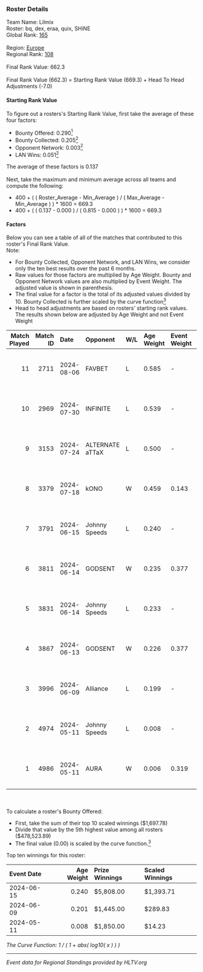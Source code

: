 ### Roster Details<br />
Team Name: Lilmix<br />
Roster: bq, dex, eraa, quix, SHiNE<br />
Global Rank: [165](../../standings_global_2024_11_06.md)<br />
<br />
Region: [Europe]( ../../standings_europe_2024_11_06.md)<br />
Regional Rank: [108]( ../../standings_europe_2024_11_06.md)<br />
<br />
Final Rank Value:  662.3<br />
<br />
Final Rank Value (662.3) = Starting Rank Value (669.3) + Head To Head Adjustments (-7.0)<br />

#### Starting Rank Value<br />
To figure out a rosters's Starting Rank Value, first take the average of these four factors:<br />
- Bounty Offered: 0.290[<sup>1</sup>](#table2)
- Bounty Collected: 0.205[<sup>2</sup>](#table1)
- Opponent Network: 0.003[<sup>2</sup>](#table1)
- LAN Wins: 0.051[<sup>2</sup>](#table1)

The average of these factors is 0.137<br />
<br />
Next, take the maximum and minimum average across all teams and compute the following:<br />
- 400 + ( ( Roster_Average - Min_Average ) / ( Max_Average - Min_Average ) ) * 1600 = 669.3
- 400 + ( ( 0.137 - 0.000 ) / ( 0.815 - 0.000 ) ) * 1600 = 669.3


#### Factors<br />
Below you can see a table of all of the matches that contributed to this roster's Final Rank Value.<br />
Note:<br />

- For Bounty Collected, Opponent Network, and LAN Wins, we consider only the ten best results over the past 6 months.
- Raw values for those factors are multiplied by Age Weight. Bounty and Opponent Network values are also multiplied by Event Weight. The adjusted value is shown in parenthesis.
- The final value for a factor is the total of its adjusted values divided by 10. Bounty Collected is further scaled by the curve function[<sup>3</sup>](#curveFunction)
- Head to head adjustments are based on rosters' starting rank values. The results shown below are adjusted by Age Weight and not Event Weight
<span id="table1"></span><br />


| Match Played | Match ID | Date       | Opponent        | W/L | Age Weight | Event Weight | Bounty Collected | Opponent Network | LAN Wins  | H2H Adj. | Roster                      |
| -: | -: | :- | :- | :- | :- | :- | :- | :- | :- | -: | :- |
|           11 |     2711 | 2024-08-06 | FAVBET          | L   | 0.585      | -            | -                | -                | -         |    -3.75 | bq, dex, eraa, quix, SHiNE  |
|           10 |     2969 | 2024-07-30 | INFINITE        | L   | 0.539      | -            | -                | -                | -         |   -11.47 | bq, dex, L00m1, quix, SHiNE |
|            9 |     3153 | 2024-07-24 | ALTERNATE aTTaX | L   | 0.500      | -            | -                | -                | -         |    -3.44 | bq, dex, L00m1, quix, SHiNE |
|            8 |     3379 | 2024-07-18 | kONO            | W   | 0.459      | 0.143        | 0.016 (0.001)    | 0.427 (0.028)    | 0 (0.000) |    10.00 | bq, dex, L00m1, quix, SHiNE |
|            7 |     3791 | 2024-06-15 | Johnny Speeds   | L   | 0.240      | -            | -                | -                | -         |    -1.13 | bq, dex, poiii, quix, zyyx  |
|            6 |     3811 | 2024-06-14 | GODSENT         | W   | 0.235      | 0.377        | 0.001 (0.000)    | 0.008 (0.001)    | 1 (0.235) |     3.20 | bq, dex, poiii, quix, zyyx  |
|            5 |     3831 | 2024-06-14 | Johnny Speeds   | L   | 0.233      | -            | -                | -                | -         |    -1.09 | bq, dex, poiii, quix, zyyx  |
|            4 |     3867 | 2024-06-13 | GODSENT         | W   | 0.226      | 0.377        | 0.001 (0.000)    | 0.008 (0.001)    | 1 (0.226) |     3.11 | bq, dex, poiii, quix, zyyx  |
|            3 |     3996 | 2024-06-09 | Alliance        | L   | 0.199      | -            | -                | -                | -         |    -2.46 | bq, dex, poiii, quix, zyyx  |
|            2 |     4974 | 2024-05-11 | Johnny Speeds   | L   | 0.008      | -            | -                | -                | -         |    -0.04 | bq, dex, poiii, quix, zyyx  |
|            1 |     4986 | 2024-05-11 | AURA            | W   | 0.006      | 0.319        | 0.003 (0.000)    | 0.009 (0.000)    | 1 (0.006) |     0.09 | bq, dex, poiii, quix, zyyx  |

<br />
<span id="table2"></span><br />
To calculate a roster's Bounty Offered:<br />

- First, take the sum of their top 10 scaled winnings ($1,697.78)
- Divide that value by the 5th highest value among all rosters ($478,523.89)
- The final value (0.00) is scaled by the curve function.[<sup>3</sup>](#curveFunction)

Top ten winnings for this roster:<br />

| Event Date | Age Weight | Prize Winnings | Scaled Winnings |
| :- | -: | :- | :- |
| 2024-06-15 |      0.240 | $5,808.00      | $1,393.71       |
| 2024-06-09 |      0.201 | $1,445.00      | $289.83         |
| 2024-05-11 |      0.008 | $1,850.00      | $14.23          |


<span id="curveFunction"></span>_The Curve Function: 1 / ( 1 + abs( log10( x ) ) )_<br />

---
_Event data for Regional Standings provided by HLTV.org_<br />
